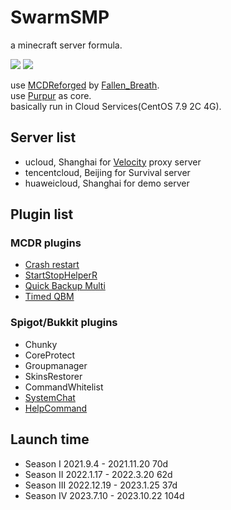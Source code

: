 # SwarmSMP

a minecraft server formula.

![](https://img.shields.io/badge/Minecraft-1.20.1-blue.svg)
![](https://img.shields.io/badge/Purpur-1.20.1-blue.svg)  
  
use [MCDReforged](https://github.com/Fallen-Breath/MCDReforged) by [Fallen_Breath](https://github.com/Fallen-Breath).  
use [Purpur](https://purpurmc.org) as core.  
basically run in Cloud Services(CentOS 7.9 2C 4G).

## Server list
* ucloud, Shanghai for [Velocity](https://papermc.io/software/velocity) proxy server
* tencentcloud, Beijing for Survival server
* huaweicloud, Shanghai for demo server

## Plugin list
  
### MCDR plugins  
* [Crash restart](https://github.com/MCDReforged/PluginCatalogue/blob/catalogue/plugins/crash_restart/readme.md)
* [StartStopHelperR](https://github.com/MCDReforged/PluginCatalogue/blob/catalogue/plugins/start_stop_helper_r/readme.md)
* [Quick Backup Multi](https://github.com/MCDReforged/PluginCatalogue/blob/catalogue/plugins/quick_backup_multi/readme.md)
* [Timed QBM](https://github.com/MCDReforged/PluginCatalogue/blob/catalogue/plugins/timed_quick_backup_multi/readme.md)
### Spigot/Bukkit plugins
* Chunky
* CoreProtect
* Groupmanager
* SkinsRestorer
* CommandWhitelist
* [SystemChat](https://gitlab.com/TauCu/systemchat/-/releases)
* [HelpCommand](https://www.spigotmc.org/resources/help-command-1-18-1-20-1.102926/)
## Launch time

* Season I 2021.9.4 - 2021.11.20 70d
* Season II 2022.1.17 - 2022.3.20 62d
* Season III 2022.12.19 - 2023.1.25 37d
* Season IV 2023.7.10 - 2023.10.22 104d

